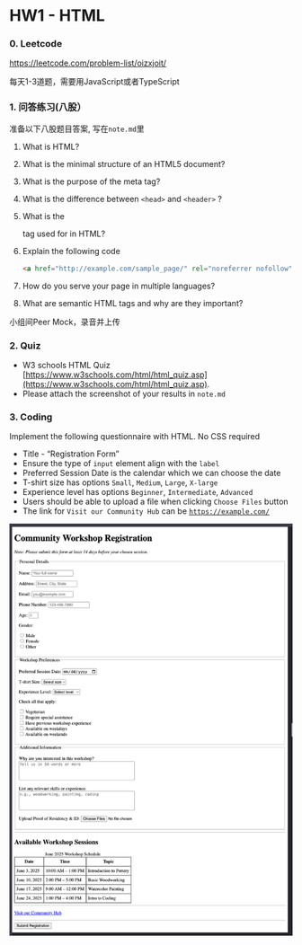 # HW1 - HTML

### 0. Leetcode

https://leetcode.com/problem-list/oizxjoit/

每天1-3道题，需要用JavaScript或者TypeScript

### 1. 问答练习(八股）

准备以下⼋股题⽬答案, 写在`note.md`⾥

<aside>

1. What is HTML?
2. What is the minimal structure of an HTML5 document?
3. What is the purpose of the meta tag?
4. What is the difference between `<head>` and `<header>` ?
5. What is the <form> tag used for in HTML?
6. Explain the following code
    
    ```html
    <a href="http://example.com/sample_page/" rel="noreferrer nofollow">Link</a>
    ```
    
7. How do you serve your page in multiple languages?
8. What are semantic HTML tags and why are they important?
</aside>

⼩组间Peer Mock，录⾳并上传

### 2. Quiz

- W3 schools HTML Quiz [https://www.w3schools.com/html/html_quiz.asp](https://www.w3schools.com/html/html_quiz.asp).
- Please attach the screenshot of your results in `note.md`

### 3. Coding

Implement the following questionnaire with HTML. No CSS required

- Title - “Registration Form”
- Ensure the type of `input` element align with the `label`
- Preferred Session Date is the calendar which we can choose the date
- T-shirt size has options `Small`, `Medium`, `Large`, `X-large`
- Experience level has options `Beginner`, `Intermediate`, `Advanced`
- Users should be able to upload a file when clicking `Choose Files` button
- The link for `Visit our Community Hub` can be [`https://example.com/`](https://example.com/)

![0.png](resource/0.png)